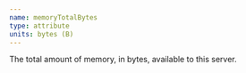 ```yaml
---
name: memoryTotalBytes
type: attribute
units: bytes (B)
---
```


The total amount of memory, in bytes, available to this server.
